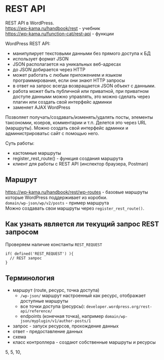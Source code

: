 # REST API
REST API в WordPress.  
https://wp-kama.ru/handbook/rest - учебник  
https://wp-kama.ru/function-cat/rest-api - функции

WordPress REST API:
- манипулирует текстовыми данными без прямого доступа к БД
- использует формат JSON
- JSON располагается на уникальных веб-адресах
- до JSON добирается через HTTP
- может работать с любым приложением и языком программирования, если они знают HTTP запросы
- в ответ на запрос всегда возвращается JSON объект с данными.
- работа может быть публичной или приватной, при приватном доступе данными можно управлять, это можно сделать через плагин или создать свой интерфейс админки
- заменяет AJAX WordPress

Позволяет получать/создавать/изменять/удалять посты, элементы таксономии, юзеров, комментарии и т.п. Делется это через URL (маршруты). Можно создать свой интерфейс админки и администрироватьс сайт с помощью него.

Суть работы:
- кастомные маршруты
- register_rest_route() - функция создания маршрута
- клиент для работы с REST API (инспектор браузера, Postman)

## Маршрут
https://wp-kama.ru/handbook/rest/wp-routes - базовые маршруты которые WordPress поддерживает из коробки.  
`domain/wp-json/wp/v2/posts` - пример маршрута  
Можно создавать свои маршруты через `register_rest_route()`.

## Как узнать является ли текущий запрос REST запросом
Проверяем наличие константы `REST_REQUEST`

    if( defined('REST_REQUEST') ){
      // REST запрос
    }

## Терминология
- маршрут (route, ресурс, точка доступа)
  - `/wp-json/` маршрут настроенный как ресурс, отображает доступные маршруты
  - все точки доступа (ресурсы): `developer.wordpress.org/rest-api/reference/`
  - endpoints (конечная точка), например `domain/wp-json/myplugin/v1/author-posts/1`
- запрос - запуск ресурсов, прохождение данных
- ответ - предоставление данных
- схема
- класс контроллера - создают собственные маршруты и ресурсы

5, 5, 10, 